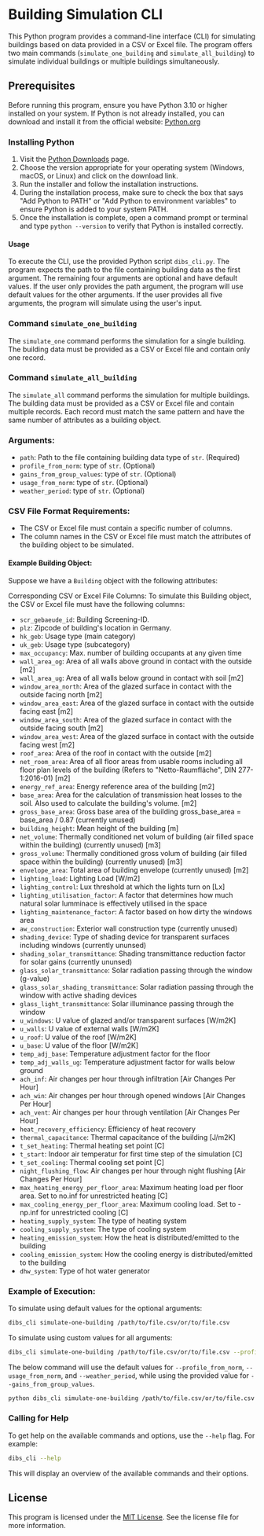 # Building Simulation CLI

This Python program provides a command-line interface (CLI) for simulating buildings based on data provided in a CSV or
Excel file. The program offers two main commands (`simulate_one_building` and `simulate_all_building`) to simulate
individual buildings or multiple buildings simultaneously.

## Prerequisites

Before running this program, ensure you have Python 3.10 or higher installed on your system. If Python is not already
installed, you can download and install it from the official website: [Python.org](https://www.python.org/downloads/)

### Installing Python

1. Visit the [Python Downloads](https://www.python.org/downloads/) page.
2. Choose the version appropriate for your operating system (Windows, macOS, or Linux) and click on the download link.
3. Run the installer and follow the installation instructions.
4. During the installation process, make sure to check the box that says "Add Python to PATH" or "Add Python to
   environment variables" to ensure Python is added to your system PATH.
5. Once the installation is complete, open a command prompt or terminal and type `python --version` to verify that
   Python is installed correctly.

#### Usage

To execute the CLI, use the provided Python script `dibs_cli.py`. The program expects the path to the file containing
building data as the first argument. The remaining four arguments are optional and have default values. If the user only
provides the path argument, the program will use default values for the other arguments. If the user provides all five
arguments, the program will simulate using the user's input.

### Command `simulate_one_building`

The `simulate_one` command performs the simulation for a single building. The building data must be provided as a CSV or
Excel file and contain only one record.

### Command `simulate_all_building`

The `simulate_all` command performs the simulation for multiple buildings. The building data must be provided as a CSV
or Excel file and contain multiple records. Each record must match the same pattern and have the same number of
attributes as a building object.

### Arguments:

- `path`: Path to the file containing building data type of `str`. (Required)
- `profile_from_norm`: type of `str`. (Optional)
- `gains_from_group_values`: type of `str`. (Optional)
- `usage_from_norm`: type of `str`. (Optional)
- `weather_period`: type of `str`. (Optional)

### CSV File Format Requirements:

- The CSV or Excel file must contain a specific number of columns.
- The column names in the CSV or Excel file must match the attributes of the building object to be simulated.

#### Example Building Object:

Suppose we have a `Building` object with the following attributes:


Corresponding CSV or Excel File Columns:
To simulate this Building object, the CSV or Excel file must have the following columns:

- `scr_gebaeude_id`: Building Screening-ID.
- `plz`: Zipcode of building's location in Germany.
- `hk_geb`: Usage type (main category)
- `uk_geb`: Usage type (subcategory)
- `max_occupancy`: Max. number of building occupants at any given time
- `wall_area_og`: Area of all walls above ground in contact with the outside [m2]
- `wall_area_ug`: Area of all walls below ground in contact with soil [m2] 
- `window_area_north`: Area of the glazed surface in contact with the outside facing north [m2]
- `window_area_east`: Area of the glazed surface in contact with the outside facing east [m2]
- `window_area_south`: Area of the glazed surface in contact with the outside facing south [m2]
- `window_area_west`: Area of the glazed surface in contact with the outside facing west [m2]
- `roof_area`: Area of the roof in contact with the outside [m2]
- `net_room_area`: Area of all floor areas from usable rooms including all floor plan levels of the building (Refers
  to "Netto-Raumfläche", DIN 277-1:2016-01) [m2]
- `energy_ref_area`: Energy reference area of the building [m2]
- `base_area`: Area for the calculation of transmission heat losses to the soil. Also used to calculate the building's
  volume. [m2]
- `gross_base_area`: Gross base area of the building gross_base_area = base_area / 0.87 (currently unused)
- `building_height`: Mean height of the building [m]
- `net_volume`: Thermally conditioned net volum of building (air filled space within the building) (currently unused) [m3]
- `gross_volume`: Thermally conditioned gross volum of building (air filled space within the building) (currently unused) [m3]
- `envelope_area`: Total area of building envelope (currently unused) [m2]
- `lighting_load`: Lighting Load [W/m2]
- `lighting_control`: Lux threshold at which the lights turn on [Lx]
- `lighting_utilisation_factor`: A factor that determines how much natural solar lumminace is effectively utilised in
  the space
- `lighting_maintenance_factor`: A factor based on how dirty the windows area
- `aw_construction`: Exterior wall construction type (currently unused)
- `shading_device`: Type of shading device for transparent surfaces including windows (currently ununsed)
- `shading_solar_transmittance`: Shading transmittance reduction factor for solar gains (currently ununsed)
- `glass_solar_transmittance`: Solar radiation passing through the window (g-value)
- `glass_solar_shading_transmittance`: Solar radiation passing through the window with active shading devices
- `glass_light_transmittance`: Solar illuminance passing through the window
- `u_windows`: U value of glazed and/or transparent surfaces [W/m2K]
- `u_walls`: U value of external walls  [W/m2K]
- `u_roof`: U value of the roof [W/m2K]
- `u_base`: U value of the floor [W/m2K]
- `temp_adj_base`: Temperature adjustment factor for the floor
- `temp_adj_walls_ug`: Temperature adjustment factor for walls below ground
- `ach_inf`: Air changes per hour through infiltration [Air Changes Per Hour]
- `ach_win`: Air changes per hour through opened windows [Air Changes Per Hour]
- `ach_vent`: Air changes per hour through ventilation [Air Changes Per Hour]
- `heat_recovery_efficiency`: Efficiency of heat recovery
- `thermal_capacitance`: Thermal capacitance of the building [J/m2K]
- `t_set_heating`: Thermal heating set point [C]
- `t_start`: Indoor air temperatur for first time step of the simulation [C]
- `t_set_cooling`: Thermal cooling set point [C]
- `night_flushing_flow`: Air changes per hour through night flushing [Air Changes Per Hour]
- `max_heating_energy_per_floor_area`: Maximum heating load per floor area. Set to no.inf for unrestricted heating [C]
- `max_cooling_energy_per_floor_area`: Maximum cooling load. Set to -np.inf for unrestricted cooling [C]
- `heating_supply_system`: The type of heating system
- `cooling_supply_system`: The type of cooling system
- `heating_emission_system`: How the heat is distributed/emitted to the building
- `cooling_emission_system`: How the cooling energy is distributed/emitted to the building
- `dhw_system`: Type of hot water generator

### Example of Execution:

To simulate using default values for the optional arguments:

```bash
dibs_cli simulate-one-building /path/to/file.csv/or/to/file.csv
```

To simulate using custom values for all arguments:

```bash
dibs_cli simulate-one-building /path/to/file.csv/or/to/file.csv --profile_from_norm din18599 --gains_from_group_values mid --usage_from_norm sia2024 --weather_period 2007-2021
```

The below command will use the default values for `--profile_from_norm`, `--usage_from_norm`, and `--weather_period`, while using
the provided value for `--gains_from_group_values`.

```bash
python dibs_cli simulate-one-building /path/to/file.csv/or/to/file.csv --gains_from_group_values mid
```

### Calling for Help

To get help on the available commands and options, use the `--help` flag. For example:

```bash
dibs_cli --help
```

This will display an overview of the available commands and their options.

## License

This program is licensed under the [MIT License](LICENSE). See the license file for more information.
